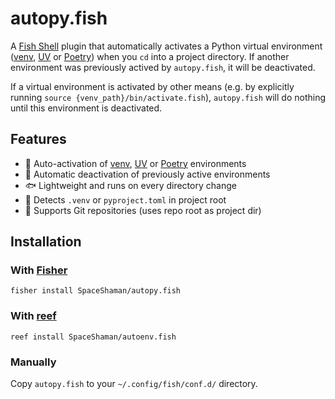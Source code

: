 # autopy.fish

A [Fish Shell](https://fishshell.com/) plugin that automatically activates a Python virtual environment ([venv](https://docs.python.org/3/library/venv.html), [UV](https://docs.astral.sh/uv/) or [Poetry](https://python-poetry.org/)) when you `cd` into a project directory. If another environment was previously actived by `autopy.fish`, it will be deactivated.

If a virtual environment is activated by other means (e.g. by explicitly running `source {venv_path}/bin/activate.fish`), `autopy.fish` will do nothing until this environment is deactivated.

## Features

- 🔁 Auto-activation of [venv](https://docs.python.org/3/library/venv.html), [UV](https://docs.astral.sh/uv/) or [Poetry](https://python-poetry.org/) environments
- 🔻 Automatic deactivation of previously active environments
- 🐟 Lightweight and runs on every directory change
- 🧠 Detects `.venv` or `pyproject.toml` in project root
- 🐙 Supports Git repositories (uses repo root as project dir)

## Installation

### With [Fisher](https://github.com/jorgebucaran/fisher)

```fish
fisher install SpaceShaman/autopy.fish
```

### With [reef](https://github.com/danielb2/reef)

```fish
reef install SpaceShaman/autoenv.fish
```

### Manually

Copy `autopy.fish` to your `~/.config/fish/conf.d/` directory.

